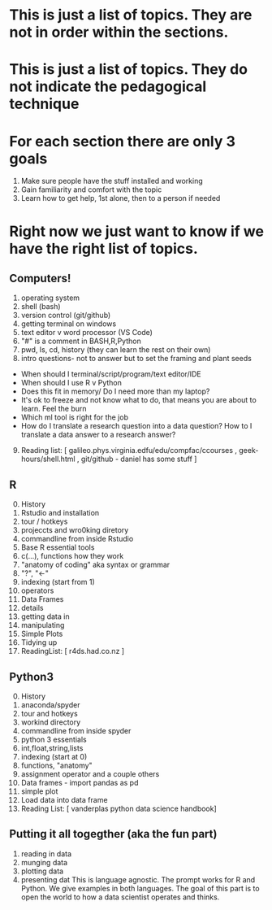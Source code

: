 # This is just a list of topics. They are not in order within the sections.
# This is just a list of topics. They do not indicate the pedagogical technique

# For each section there are only 3 goals
1. Make sure people have the stuff installed and working
2. Gain familiarity and comfort with the topic
3. Learn how to get help, 1st alone, then to a person if needed

# Right now we just want to know if we have the right list of topics.



## Computers!
1. operating system
2. shell (bash)
3. version control (git/github)
4. getting terminal on windows
5. text editor v word processor (VS Code)
6. "#" is a comment in BASH,R,Python
7. pwd, ls, cd, history (they can learn the rest on their own)
8. intro questions- not to answer but to set the framing and plant seeds
  * When should I terminal/script/program/text editor/IDE
  * When should I use R v Python
  * Does this fit in memory/ Do I need more than my laptop?
  * It's ok to freeze and not know what to do, that means you are about to learn. Feel the burn
  * Which ml tool is  right for the job
  * How  do I translate a research question into a data question? How to I translate a data  answer to a research answer?
9. Reading list: [ galileo.phys.virginia.edfu/edu/compfac/ccourses , geek-hours/shell.html , git/github - daniel has some stuff ]

## R
0. History
1. Rstudio and installation
  1. tour / hotkeys
  2. projeccts and wro0king diretory
  3. commandline from inside Rstudio
2. Base R essential tools
  1. c(...), functions how they work
  2. "anatomy of coding" aka syntax or grammar
  3. "?", "<-"
  4. indexing (start from 1)
  5. operators
3. Data Frames
  1. details
  2. getting data in
  3. manipulating
4. Simple Plots
5. Tidying up
6. ReadingList: [ r4ds.had.co.nz ] 

## Python3
0. History
1. anaconda/spyder
  1. tour and hotkeys
  2. workind directory
  3. commandline from inside spyder
2. python 3 essentials
  1. int,float,string,lists
  2. indexing (start at 0)
  3. functions, "anatomy"
  4. assignment operator and a couple others
3. Data frames - import pandas as pd
4. simple plot
5. Load data into data frame
6. Reading List: [ vanderplas python data science handbook]

## Putting it all togegther (aka the fun part)
1. reading in data
2. munging data
3. plotting data
4. presenting dat
This is language agnostic. The prompt works for R and Python. We give examples in both languages.
The goal of this part is to open the world to how a data scientist operates and thinks.
